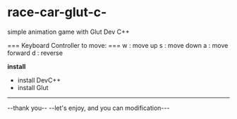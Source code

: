# race-car-glut-c-
simple animation game with Glut Dev C++

=== Keyboard Controller to move: ===
w : move up
s : move down
a : move forward
d : reverse

**install**
- install DevC++
- install Glut

-----------------

--thank you--
--let's enjoy, and you can modification---
